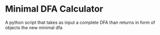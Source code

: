 # Minimal DFA Calculator
 A python script that takes as input a complete DFA than returns in form of objects the new minimal dfa
